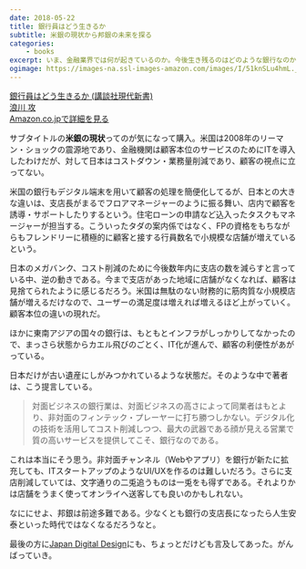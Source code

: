 ```yaml
---
date: 2018-05-22
title: 銀行員はどう生きるか
subtitle: 米銀の現状から邦銀の未来を探る
categories: 
    - books
excerpt: いま、金融業界では何が起きているのか。今後生き残るのはどのような銀行なのか。
ogimage: https://images-na.ssl-images-amazon.com/images/I/51knSLu4hmL._SX306_BO1,204,203,200_.jpg
---
```


<div class="__media"><a href="https://www.amazon.co.jp/dp/4062884747/?tag=warikiru-22" target="_blank" rel="noopener">
<img src="https://images-na.ssl-images-amazon.com/images/I/51knSLu4hmL._SX306_BO1,204,203,200_.jpg" alt="" class="__media__image">
<div class="__media__body">
    <div>銀行員はどう生きるか (講談社現代新書)</div>
    <div class="__media__text">浪川 攻</div>
    <div>Amazon.co.jpで詳細を見る</div>
</div>
</a></div>

サブタイトルの**米銀の現状**ってのが気になって購入。米国は2008年のリーマン・ショックの震源地であり、金融機関は顧客本位のサービスのためにITを導入したわけだが、対して日本はコストダウン・業務量削減であり、顧客の視点に立ってない。

米国の銀行もデジタル端末を用いて顧客の処理を簡便化してるが、日本との大きな違いは、支店長がまるでフロアマネージャーのように振る舞い、店内で顧客を誘導・サポートしたりするという。住宅ローンの申請など込入ったタスクもマネージャーが担当する。こういったタダの案内係ではなく、FPの資格をもちながらもフレンドリーに積極的に顧客と接する行員数名で小規模な店舗が増えているという。

日本のメガバンク、コスト削減のために今後数年内に支店の数を減らすと言っている中、逆の動きである。今まで支店があった地域に店舗がなくなれば、顧客は見捨てられたように感じるだろう。米国は無駄のない財務的に筋肉質な小規模店舗が増えるだけなので、ユーザーの満足度は増えれば増えるほど上がっていく。顧客本位の違いの現れだ。

ほかに東南アジアの国々の銀行は、もともとインフラがしっかりしてなかったので、まっさら状態からカエル飛びのごとく、IT化が進んで、顧客の利便性があがっている。

日本だけが古い遺産にしがみつかれているような状態だ。そのような中で著者は、こう提言している。

> 対面ビジネスの銀行業は、対面ビジネスの高さによって同業者はもとより、非対面のフィンテック・プレーヤーに打ち勝つしかない。デジタル化の技術を活用してコスト削減しつつ、最大の武器である顔が見える営業で質の高いサービスを提供してこそ、銀行なのである。

これは本当にそう思う。非対面チャンネル（Webやアプリ）を銀行が新たに拡充しても、ITスタートアップのようなUI/UXを作るのは難しいだろう。さらに支店削減していては、文字通りの二兎追うものは一兎をも得ずである。それよりかは店舗をうまく使ってオンライへ送客しても良いのかもしれない。

なににせよ、邦銀は前途多難である。少なくとも銀行の支店長になったら人生安泰といった時代ではなくなるだろうなと。

最後の方に[Japan Digital Design](https://www.japan-d2.com/)にも、ちょっとだけども言及してあった。がんばっていき。